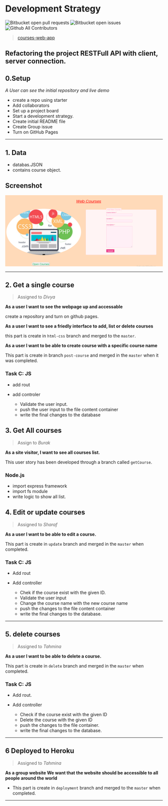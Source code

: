 # Development Strategy

![Bitbucket open pull requests](https://img.shields.io/bitbucket/pr-raw/DIVYASREE345/courses-web-app)
![Bitbucket open issues](https://img.shields.io/bitbucket/issues-raw/DIVYASREE345/courses-web-app)
![Github All Contributors](https://img.shields.io/github/all-contributors/DIVYASREE345/courses-web-app/master)

> [courses-web-app](https://github.com/DIVYASREE345/courses-web-app)

Refactoring the project RESTFull API with client, server connection.
---

## 0.Setup

_A User can see the initial repository and live demo_

- create a repo using starter
- Add collaborators
- Set up a project board
- Start a development strategy.
- Create initial README file
- Create Group issue
- Turn on GitHub Pages

---

## 1. Data
- databas.JSON 
- contains course object.

## Screenshot
<p align="center">
<img src="/planning/screenshot.PNG" alt="screenshot" with="600">
</p>



---
## 2. Get a single course

> Assigned to _Divya_

**As a user I want to see the webpage up and accessable**

create a repository and turn on github pages.

**As a user I want to see a friedly interface to add, list or delete courses**

this part is create in `html-css` branch and merged to the `master`. 

**As a user I want to be able to create course with a specific course name**

This part is create in branch `post-course` and merged in the `master` when it was completed.

### Task C: JS

- add rout
- add controler

  - Validate the user input.
  - push the user input to the file content container
  - write the final changes to the database


## 3. Get All courses

> Assign to _Burak_

**As a site visitor, I want to see all courses list.**

This user story has been developed through a branch called `getCourse`.



### Node.js

- import express framework
- import fs module
- write logic to show all list.

## 4. Edit or update courses

> Assigned to _Sharaf_

**As a user I want to be able to edit a course.**

This part is create in `update` branch and merged in the `master` when completed.

### Task C: JS

- Add rout
- Add controller

  - Chek if the course exist with the given ID.
  - Validate the user input
  - Change the course name with the new course name
  - push the changes to the file content container
  - write the final changes to the database.

---
## 5. delete courses

> Assigned to _Tahmina_

**As a user I want to be able to delete a course.**

This part is create in `delete` branch and merged in the `master` when completed.

### Task C: JS

- Add rout.
- Add controller

  - Check if the course exist with the given ID
  - Delete the course with the given ID
  - push the changes to the file container.
  - write the final changes to the database.

---


## 6 Deployed to Heroku

> Assigned to _Tahmina_

**As a group website We want that the website should be accessible to all people around the world**

- This part is create in `deployment` branch and merged to the `master` when completed.

---
